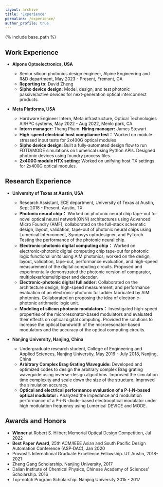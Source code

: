 ```yaml
---
layout: archive
title: "Experience"
permalink: /experience/
author_profile: true
---
```


{% include base_path %}


## **Work Experience**
* **Alpone Optoelectronics, USA**
  * Senior silicon photonics design engineer, Alpine Engineering and R&D department, May 2023 - Present, Fremont, CA
  * **Reporting to:** David Zheng
  * **Sipho device design:** Model, design, and test photonic passive/active devices for next-generation optical interconnect products.


* **Meta Platforms, USA**
  * Hardware Engineer Intern, Meta infrastructure, Optical Technologies AI/HPC systems, May 2022 - Aug 2022, Menlo park, CA
  * **Intern manager:** Thang Pham. **Hiring manager:** James Stewart 
  * **High-speed electrical host compliance test：** Worked on module stressed input tests for 2x400G optical modules
  * **Sipho device design:** Built a fully-automated design flow to run FDTD/MODE simulations on Lumerical using Python APIs. Designed photonic devices using foundry process files.
  * **2x400G module HTX setting:** Worked on unifying host TX settings for 2x400G optical modules.   


## **Research Experience**
* **University of Texas at Austin, USA**
  * Research Assistant, ECE department, University of Texas at Austin, Sept 2018 - Present, Austin, TX
  * **Photonic neural chip：** Worked on photonic neural chip tape-out for novel optical neural network(ONN) architectures using Advanced Micro Foundry (AMF); collaborated on the full-stack schematic design, layout, validation, tape-out of photonic neural chips using Lumerical Interconnect, Synopsys optodesigner, and PyTorch. Testing the performance of the photonic neural chip.
  * **Electronic-photonic digital computing chip：** Worked on electronic-photonic digital computing chip tape-out for photonic logic functional units using AIM photonics; worked on the design, layout, validation, tape-out, performance evaluation, and high-speed measurement of the digital computing circuits. Proposed and experimentally demonstrated the photonic version of comparator, multiplexer/demultiplexer and decoder.
  * **Electronic-photonic digital full adder:** Collaborated on the architecture design, high-speed measurement, and performance evaluation of an electronic-photonic full adder fabricated by AIM photonics. Collaborated on proposing the idea of electronic-photonic arithmetic logic unit.
  * **Modeling of silicon photonic modulators：** Investigated high-speed properties of the microresonator-based modulators and evaluated their effects on optical digital computing. Provided the solutions to increase the optical bandwidth of the microresonator-based modulators and the accuracy of the optical computing circuits.
  


* **Nanjing University, Nanjing, China**
  * Undergraduate research student, College of Engineering and Applied Sciences, Nanjing University, May 2016 - July 2018, Nanjing, China
  * **Arbitrary Complex Brag Grating Waveguide:** Developed and optimized codes to design the arbitrary complex Brag grating waveguide using inverse-design algorithms. Improved the simulation time complexity and scale down the size of the structure. Improved the simulation accuracy.
  * **Optical and electrical performance evaluation of a P-I-N-based optical modulator :** Analyzed the impedance and modulation performance of a P-i-N-diode-based electrooptical modulator under high modulation frequency using Lumerical DEVICE and MODE.


## **Awards and Honors**
  * **Winner** at Robert S. Hilbert Memorial Optical Design Competition, Jul 2022
  * **Best Paper Award**, 25th ACM/IEEE Asian and South Pacific Design Automation Conference (ASP-DAC), Jan 2020
  * Provost’s International Graduate Excellence Fellowship. UT Austin, 2018-2021
  * Zheng Gang Scholarship. Nanjing University, 2017
  * Dalian Institute of Chemical Physics, Chinese Academy of Sciences’ Scholarship. 2016
  * Top-notch Program Scholarship. Nanjing University 2015 - 2017

